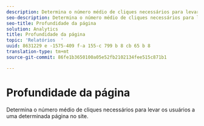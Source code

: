 ```yaml
---
description: Determina o número médio de cliques necessários para levar os usuários a uma determinada página no site.
seo-description: Determina o número médio de cliques necessários para levar os usuários a uma determinada página no site.
seo-title: Profundidade da página
solution: Analytics
title: Profundidade da página
topic: 'Relatórios  '
uuid: 8631229 e -1575-409 f-a 155-c 799 b 8 cb 65 b 8
translation-type: tm+mt
source-git-commit: 86fe1b3650100a05e52fb2102134fee515c871b1

---
```



# Profundidade da página

Determina o número médio de cliques necessários para levar os usuários a uma determinada página no site.

